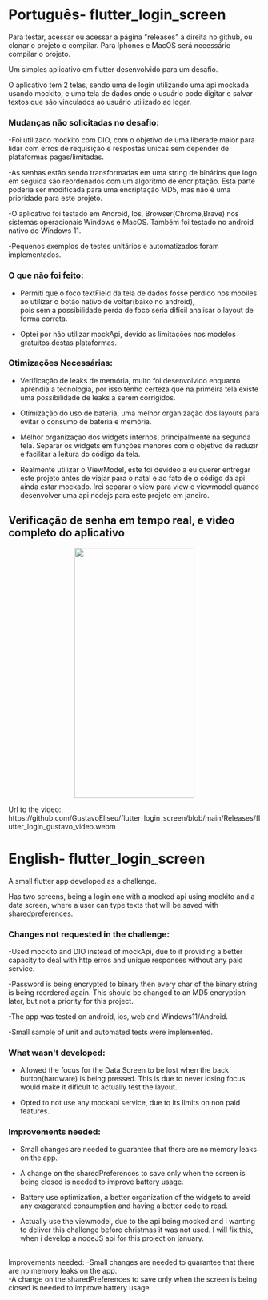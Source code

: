 # Português- flutter_login_screen <br>

Para testar, acessar ou acessar a página "releases" à direita no github, ou clonar o projeto e compilar. 
Para Iphones e MacOS será necessário compilar o projeto.
  
Um simples aplicativo em flutter desenvolvido para um desafio.

O aplicativo tem 2 telas, sendo uma de login utilizando uma api mockada usando mockito, e uma tela de dados onde o usuário pode digitar e salvar textos que são vinculados ao usuário utilizado ao logar.

### Mudanças não solicitadas no desafio:<br>

  -Foi utilizado mockito com DIO, com o objetivo de uma liberade maior para lidar com erros de requisição e respostas únicas sem depender de plataformas pagas/limitadas.<br>
  
  -As senhas estão sendo transformadas em uma string de binários que logo em seguida são reordenados com um algoritmo de encriptação. Esta parte poderia ser modificada para uma encriptação MD5, mas não é uma prioridade para este projeto.<br>
  
  -O aplicativo foi testado em Android, Ios, Browser(Chrome,Brave) nos sistemas operacionais Windows e MacOS. Também foi testado no android nativo do Windows 11.<br>
  
  -Pequenos exemplos de testes unitários e automatizados foram implementados.<br>

### O que não foi feito:
  - Permiti que o foco textField da tela de dados fosse perdido nos mobiles ao utilizar o botão nativo de voltar(baixo no android), <br>
  pois sem a possibilidade perda de foco seria difícil analisar o layout de forma correta.
 
  - Optei por não utilizar mockApi, devido as limitações nos modelos gratuitos destas plataformas.

### Otimizações Necessárias:
  
  - Verificação de leaks de memória, muito foi desenvolvido enquanto aprendia a tecnologia, por isso tenho certeza que na primeira tela existe uma possibilidade de leaks a serem corrigidos.
  
  - Otimização do uso de bateria, uma melhor organização dos layouts para evitar o consumo de bateria e memória.
  
  - Melhor organizaçao dos widgets internos, principalmente na segunda tela. Separar os widgets em funções menores com o objetivo de reduzir e facilitar a leitura do código da tela.

  - Realmente utilizar o ViewModel, este foi devideo a eu querer entregar este projeto antes de viajar para o natal e ao fato de o código da api ainda estar mockado. Irei separar o view para view e viewmodel quando desenvolver uma api nodejs para este projeto em janeiro.
  
## Verificação de senha em tempo real, e video completo do aplicativo


<p align="center">
<img src="https://github.com/GustavoEliseu/flutter_login_screen/blob/main/Releases/flutter_login_gustavo_video.gif" width="240" height="500"/>
</p>
Url to the video: https://github.com/GustavoEliseu/flutter_login_screen/blob/main/Releases/flutter_login_gustavo_video.webm

# English- flutter_login_screen

A small flutter app developed as a challenge.

Has two screens, being a login one with a mocked api using mockito and a data screen, where a user can type texts that will be saved with sharedpreferences.

### Changes not requested in the challenge:<br>

  -Used mockito and DIO instead of mockApi, due to it providing a better capacity to deal with http erros and unique responses without any paid service.<br>

  -Password is being encrypted to binary then every char of the binary string is being reordered again. This should be changed to an MD5 encryption later, but not a priority for this project.<br>

  -The app was tested on android, ios, web and Windows11/Android.<br>

  -Small sample of unit and automated tests were implemented.<br>

  ### What wasn't developed:
  - Allowed the focus for the Data Screen to be lost when the back button(hardware) is being pressed. This is due to never losing focus would make it dificult to actually test the layout.
 
  - Opted to not use any mockapi service, due to its limits on non paid features.

### Improvements needed:

  - Small changes are needed to guarantee that there are no memory leaks on the app. <br>
  
  - A change on the sharedPreferences to save only when the screen is being closed is needed to improve battery usage.<br>

  - Battery use optimization, a better organization of the widgets to avoid any exagerated consumption and having a better code to read.

  - Actually use the viewmodel, due to the api being mocked and i wanting to deliver this challenge before christmas it was not used. I will fix this, when i develop a nodeJS api for this project on january.

<br>
Improvements needed: 
-Small changes are needed to guarantee that there are no memory leaks on the app. <br>
-A change on the sharedPreferences to save only when the screen is being closed is needed to improve battery usage.<br><br><br><br>
